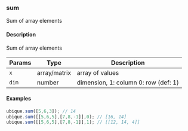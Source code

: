 ### sum
Sum of array elements


#### Description

Sum of array elements


|Params|Type|Description
|---------|----|-----------
|`x` | array/matrix | array of values
|`dim` | number | dimension, 1: column 0: row (def: 1)


#### Examples

```js
ubique.sum([5,6,3]); // 14
ubique.sum([[5,6,5],[7,8,-1]],0); // [16, 14]
ubique.sum([[5,6,5],[7,8,-1]],1); // [[12, 14, 4]]
```

